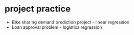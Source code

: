 # project practice

- Bike sharing demand prediction project - linear regression
- Loan approval problem - logistics regression
